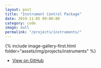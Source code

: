 ```yaml
---
layout: post
title: "Instrument Control Package"
date: 2019-11-05 09:00:00
category: code
image: null
permalink: "/projects/instruments/"
---
```


<div>

<span class="image left"> {% include image-gallery-first.html folder="assets/img/projects/instruments" %}</span>

<p>

</p>
</div>

<ul class="actions">
    <li><a class="button" target="_blank" href="https://github.com/stupoole/Instruments"><span class="fab fa-github"></span> View on GitHub</a></li>
</ul>